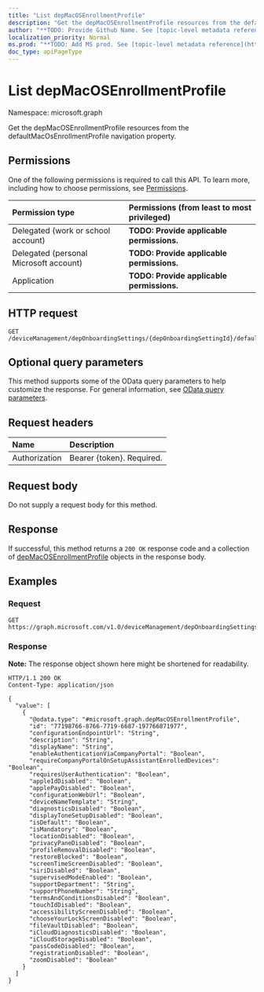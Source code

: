 ```yaml
---
title: "List depMacOSEnrollmentProfile"
description: "Get the depMacOSEnrollmentProfile resources from the defaultMacOsEnrollmentProfile navigation property."
author: "**TODO: Provide Github Name. See [topic-level metadata reference](https://msgo.azurewebsites.net/add/document/guidelines/metadata.html#topic-level-metadata)**"
localization_priority: Normal
ms.prod: "**TODO: Add MS prod. See [topic-level metadata reference](https://msgo.azurewebsites.net/add/document/guidelines/metadata.html#topic-level-metadata)**"
doc_type: apiPageType
---
```


# List depMacOSEnrollmentProfile
Namespace: microsoft.graph



Get the depMacOSEnrollmentProfile resources from the defaultMacOsEnrollmentProfile navigation property.

## Permissions
One of the following permissions is required to call this API. To learn more, including how to choose permissions, see [Permissions](/graph/permissions-reference).

|Permission type|Permissions (from least to most privileged)|
|:---|:---|
|Delegated (work or school account)|**TODO: Provide applicable permissions.**|
|Delegated (personal Microsoft account)|**TODO: Provide applicable permissions.**|
|Application|**TODO: Provide applicable permissions.**|

## HTTP request

<!-- {
  "blockType": "ignored"
}
-->
``` http
GET /deviceManagement/depOnboardingSettings/{depOnboardingSettingId}/defaultMacOsEnrollmentProfile
```

## Optional query parameters
This method supports some of the OData query parameters to help customize the response. For general information, see [OData query parameters](/graph/query-parameters).

## Request headers
|Name|Description|
|:---|:---|
|Authorization|Bearer {token}. Required.|

## Request body
Do not supply a request body for this method.

## Response

If successful, this method returns a `200 OK` response code and a collection of [depMacOSEnrollmentProfile](../resources/depmacosenrollmentprofile.md) objects in the response body.

## Examples

### Request
<!-- {
  "blockType": "request",
  "name": "list_depmacosenrollmentprofile"
}
-->
``` http
GET https://graph.microsoft.com/v1.0/deviceManagement/depOnboardingSettings/{depOnboardingSettingId}/defaultMacOsEnrollmentProfile
```


### Response
**Note:** The response object shown here might be shortened for readability.
<!-- {
  "blockType": "response",
  "truncated": true,
  "@odata.type": "Collection(microsoft.graph.depMacOSEnrollmentProfile)"
}
-->
``` http
HTTP/1.1 200 OK
Content-Type: application/json

{
  "value": [
    {
      "@odata.type": "#microsoft.graph.depMacOSEnrollmentProfile",
      "id": "77198766-8766-7719-6687-197766871977",
      "configurationEndpointUrl": "String",
      "description": "String",
      "displayName": "String",
      "enableAuthenticationViaCompanyPortal": "Boolean",
      "requireCompanyPortalOnSetupAssistantEnrolledDevices": "Boolean",
      "requiresUserAuthentication": "Boolean",
      "appleIdDisabled": "Boolean",
      "applePayDisabled": "Boolean",
      "configurationWebUrl": "Boolean",
      "deviceNameTemplate": "String",
      "diagnosticsDisabled": "Boolean",
      "displayToneSetupDisabled": "Boolean",
      "isDefault": "Boolean",
      "isMandatory": "Boolean",
      "locationDisabled": "Boolean",
      "privacyPaneDisabled": "Boolean",
      "profileRemovalDisabled": "Boolean",
      "restoreBlocked": "Boolean",
      "screenTimeScreenDisabled": "Boolean",
      "siriDisabled": "Boolean",
      "supervisedModeEnabled": "Boolean",
      "supportDepartment": "String",
      "supportPhoneNumber": "String",
      "termsAndConditionsDisabled": "Boolean",
      "touchIdDisabled": "Boolean",
      "accessibilityScreenDisabled": "Boolean",
      "chooseYourLockScreenDisabled": "Boolean",
      "fileVaultDisabled": "Boolean",
      "iCloudDiagnosticsDisabled": "Boolean",
      "iCloudStorageDisabled": "Boolean",
      "passCodeDisabled": "Boolean",
      "registrationDisabled": "Boolean",
      "zoomDisabled": "Boolean"
    }
  ]
}
```

